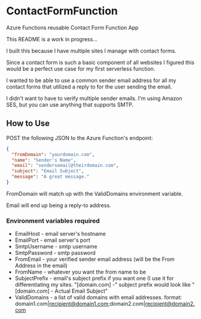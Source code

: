 # ContactFormFunction
Azure Functions reusable Contact Form Function App

This README is a work in progress...

I built this because I have multiple sites I manage with contact forms. 

Since a contact form is such a basic component of all websites I figured this would be a perfect use case for my first serverless function.

I wanted to be able to use a common sender email address for all my contact forms that utilized a reply to for the user sending the email.

I didn't want to have to verify multiple sender emails. I'm using Amazon SES, but you can use anything that supports SMTP.

## How to Use

POST the following JSON to the Azure Function's endpoint:

```json
{
  "fromDomain": "yourdomain.com",
  "name": "Sender's Name",
  "email": "sendersemail@theirdomain.com",
  "subject": "Email Subject",
  "message": "A great message."
}
```

FromDomain will match up with the ValidDomains environment variable.

Email will end up being a reply-to address.

### Environment variables required

- EmailHost - email server's hostname
- EmailPort - email server's port
- SmtpUsername - smtp username
- SmtpPassword - smtp password
- FromEmail - your verified sender email address (will be the From Address in the email)
- FromName - whatever you want the from name to be
- SubjectPrefix - email's subject prefix if you want one (I use it for differentiating my sites. "[domain.com] -" subject prefix would look like "[domain.com] - Actual Email Subject"
- ValidDomains - a list of valid domains with email addresses. format: domain1.com|recipient@domain1.com;domain2.com|recipient@domain2.com
